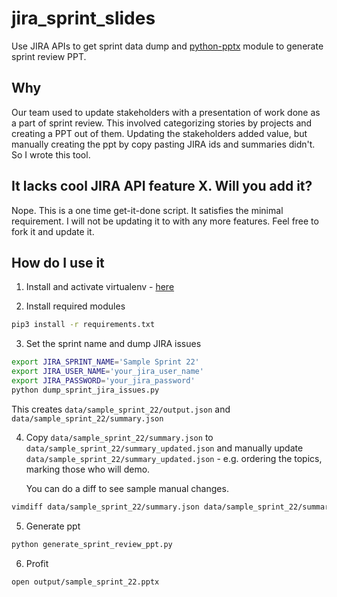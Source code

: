 # jira_sprint_slides

Use JIRA APIs to get sprint data dump and [python-pptx](https://python-pptx.readthedocs.io/en/latest/)
module to generate sprint review PPT.

## Why

Our team used to update stakeholders with a presentation of work done as a part of sprint review. This
involved categorizing stories by projects and creating a PPT out of them. Updating the stakeholders
added value, but manually creating the ppt by copy pasting JIRA ids and summaries didn't. So I wrote 
this tool.

## It lacks cool JIRA API feature X. Will you add it?

Nope. This is a one time get-it-done script. It satisfies the minimal requirement. I will not
be updating it to with any more features. Feel free to fork it and update it.

## How do I use it

1. Install and activate virtualenv - [here](https://gist.github.com/saurabh-hirani/3a2d582d944a792d0e896892e0ee0dea)

2. Install required modules

```sh
pip3 install -r requirements.txt
```

3. Set the sprint name and dump JIRA issues

```sh
export JIRA_SPRINT_NAME='Sample Sprint 22'
export JIRA_USER_NAME='your_jira_user_name'
export JIRA_PASSWORD='your_jira_password'
python dump_sprint_jira_issues.py
```

This creates `data/sample_sprint_22/output.json` and `data/sample_sprint_22/summary.json`

4. Copy `data/sample_sprint_22/summary.json` to `data/sample_sprint_22/summary_updated.json` and
   manually update `data/sample_sprint_22/summary_updated.json` - e.g. ordering the topics, marking
   those who will demo. 

   You can do a diff to see sample manual changes.

```sh
vimdiff data/sample_sprint_22/summary.json data/sample_sprint_22/summary_updated.json
```

5. Generate ppt

```sh
python generate_sprint_review_ppt.py
```

6. Profit

```sh
open output/sample_sprint_22.pptx
```
